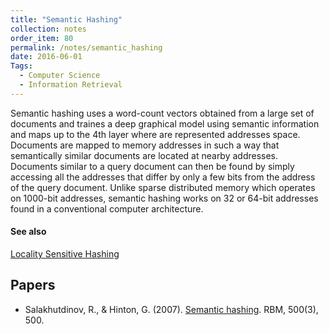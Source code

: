 ```yaml
---
title: "Semantic Hashing"
collection: notes
order_item: 80
permalink: /notes/semantic_hashing
date: 2016-06-01
Tags:
  - Computer Science
  - Information Retrieval
---
```


Semantic hashing uses a word-count vectors obtained from a large set of documents and traines a deep graphical model using semantic information and maps up to the 4th layer where are represented addresses space.
Documents are mapped to memory addresses in such a way that semantically similar documents are located at nearby addresses. Documents similar to a query document can then be found by simply accessing all the addresses that differ by only a few bits from the address of the query document. Unlike sparse distributed memory which operates on 1000-bit addresses, semantic hashing works on 32 or 64-bit addresses found in a conventional computer architecture.


#### See also
[Locality Sensitive Hashing](/notes/locality_sensitive_hashing)




## Papers
* Salakhutdinov, R., & Hinton, G. (2007). [Semantic hashing](). RBM, 500(3), 500.




